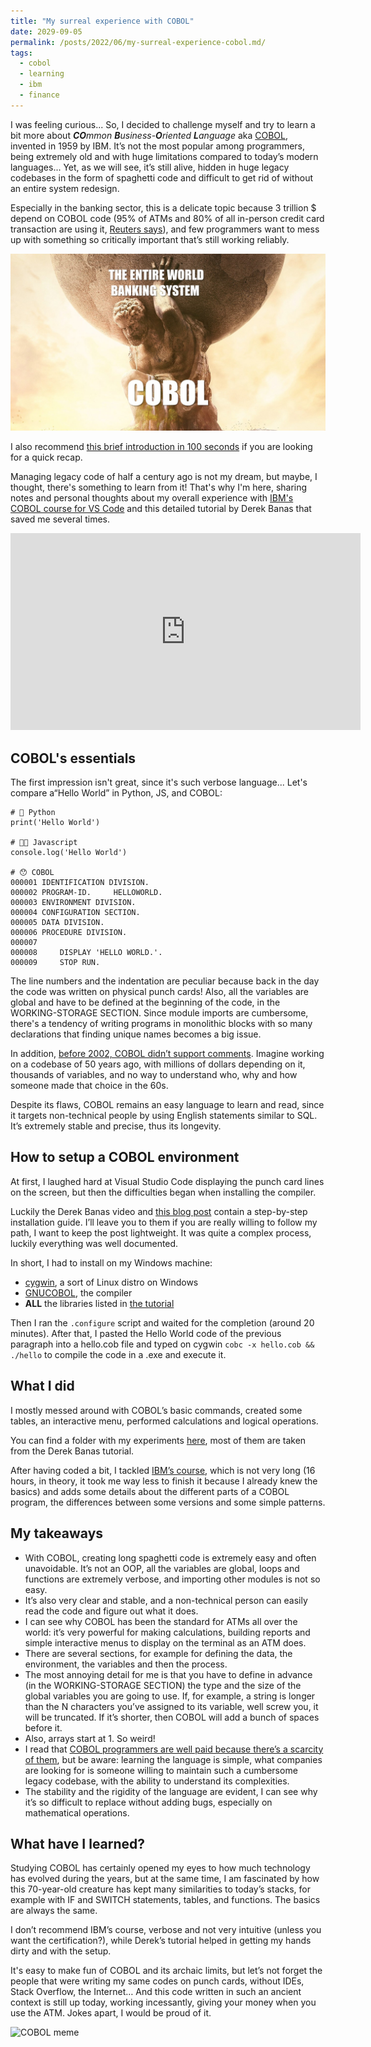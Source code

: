 ```yaml
---
title: "My surreal experience with COBOL"
date: 2029-09-05
permalink: /posts/2022/06/my-surreal-experience-cobol.md/
tags:
  - cobol
  - learning
  - ibm
  - finance
---
```


I was feeling curious... So, I decided to challenge myself and try to learn a bit more about ***CO**mmon **B**usiness-**O**riented **L**anguage* aka [COBOL](https://en.wikipedia.org/wiki/COBOL), invented in 1959 by IBM. It’s not the most popular among programmers, being extremely old and with huge limitations compared to today’s modern languages... Yet, as we will see, it’s still alive, hidden in huge legacy codebases in the form of spaghetti code and difficult to get rid of without  an entire system redesign. 

Especially in the banking sector, this is a delicate topic because 3 trillion $ depend on COBOL code (95% of ATMs and 80% of all in-person credit card transaction are using it, [Reuters says](http://fingfx.thomsonreuters.com/gfx/rngs/USA-BANKS-COBOL/010040KH18J/)), and few programmers want to mess up with something so critically important that’s still working reliably. 

![COBOL meme](https://raw.githubusercontent.com/mutt0-ds/mutt0-ds.github.io/master/images/meme_cobol.jpg)

I also recommend [this brief introduction in 100 seconds](https://www.youtube.com/watch?v=7d7-etf-wNI) if you are looking for a quick recap.

Managing legacy code of half a century ago is not my dream, but maybe, I thought, there's something to learn from it! That's why I'm here, sharing notes and personal thoughts about my overall experience with [IBM's COBOL course for VS Code](https://www.ibm.com/blogs/ibm-training/free-course-announcing-learning-cobol-programming-with-vscode/) and this detailed tutorial by Derek Banas that saved me several times.

<iframe width="560" height="315" src="https://www.youtube.com/embed/TBs7HXI76yU" title="YouTube video player" frameborder="0" allow="accelerometer; autoplay; clipboard-write; encrypted-media; gyroscope; picture-in-picture" allowfullscreen></iframe>

## COBOL's essentials
The first impression isn't great, since it's such verbose language... Let's compare a“Hello World” in Python, JS, and COBOL:

```cobol
# 🐍 Python
print('Hello World')

# 👩‍💻 Javascript
console.log('Hello World')

# 😯 COBOL
000001 IDENTIFICATION DIVISION.
000002 PROGRAM-ID.     HELLOWORLD.
000003 ENVIRONMENT DIVISION.
000004 CONFIGURATION SECTION.
000005 DATA DIVISION.
000006 PROCEDURE DIVISION.
000007
000008     DISPLAY 'HELLO WORLD.'.
000009     STOP RUN.
```

The line numbers and the indentation are peculiar because back in the day the code was written on physical punch cards!
Also, all the variables are global and have to be defined at the beginning of the code, in the WORKING-STORAGE SECTION. Since module imports are cumbersome, there's a tendency of writing programs in monolithic blocks with so many declarations that finding unique names becomes a big issue.

In addition, [before 2002, COBOL didn’t support comments](https://stackoverflow.com/a/17616222). Imagine working on a codebase of 50 years ago, with millions of dollars depending on it, thousands of variables, and no way to understand who, why and how someone made that choice in the 60s.

Despite its flaws, COBOL remains an easy language to learn and read, since it targets non-technical people by using English statements similar to SQL. It’s extremely stable and precise, thus its longevity. 

## How to setup a COBOL environment
At first, I laughed hard at Visual Studio Code displaying the punch card lines on the screen, but then the difficulties began when installing the compiler.

Luckily the Derek Banas video and [this blog post](https://www.it-cooking.com/projects/how-to-install-gnucobol-for-cygwin/) contain a step-by-step installation guide. I’ll leave you to them if you are really willing to follow my path, I want to keep the post lightweight. It was quite a complex process, luckily everything was well documented.

In short, I had to install on my Windows machine:
- [cygwin](https://www.cygwin.com/), a sort of Linux distro on Windows
- [GNUCOBOL](https://gnucobol.sourceforge.io/), the compiler
- **ALL** the libraries listed in [the tutorial](https://www.it-cooking.com/projects/how-to-install-gnucobol-for-cygwin/)

Then I ran the `.configure` script and waited for the completion (around 20 minutes). After that, I pasted the Hello World code of the previous paragraph into a hello.cob file and typed on cygwin `cobc -x hello.cob && ./hello` to compile the code in a .exe and execute it.

## What I did
I mostly messed around with COBOL’s basic commands, created some tables, an interactive menu, performed calculations and logical operations. 

You can find a folder with my experiments [here](https://github.com/mutt0-ds/cobol-experiments), most of them are taken from the Derek Banas tutorial. 

After having coded a bit, I tackled [IBM’s course](https://www.ibm.com/blogs/ibm-training/free-course-announcing-learning-cobol-programming-with-vscode/), which is not very long (16 hours, in theory, it took me way less to finish it because I already knew the basics) and adds some details about the different parts of a COBOL program, the differences between some versions and some simple patterns. 

## My takeaways
- With COBOL, creating long spaghetti code is extremely easy and often unavoidable. It’s not an OOP, all the variables are global, loops and functions are extremely verbose, and importing other modules is not so easy.
- It’s also very clear and stable, and a non-technical person can easily read the code and figure out what it does.
- I can see why COBOL has been the standard for ATMs all over the world: it’s very powerful for making calculations, building reports and simple interactive menus to display on the terminal as an ATM does. 
- There are several sections, for example for defining the data, the environment, the variables and then the process.
- The most annoying detail for me is that you have to define in advance (in the WORKING-STORAGE SECTION) the type and the size of the global variables you are going to use. If, for example, a string is longer than the N characters you’ve assigned to its variable, well screw you, it will be truncated. If it’s shorter, then COBOL will add a bunch of spaces before it.
- Also, arrays start at 1. So weird!
- I read that [COBOL programmers are well paid because there’s a scarcity of them](https://www.hackerrank.com/blog/the-inevitable-return-of-cobol/), but be aware: learning the language is simple, what companies are looking for is someone willing to maintain such a cumbersome legacy codebase, with the ability to understand its complexities.
- The stability and the rigidity of the language are evident, I can see why it’s so difficult to replace without adding bugs, especially on mathematical operations.

## What have I learned?
Studying COBOL has certainly opened my eyes to how much technology has evolved during the years, but at the same time, I am fascinated by how this 70-year-old creature has kept many similarities to today’s stacks, for example with IF and SWITCH statements, tables, and functions. The basics are always the same. 

I don’t recommend IBM’s course, verbose and not very intuitive (unless you want the certification?), while Derek’s tutorial helped in getting my hands dirty and with the setup.

<div data-iframe-width="150" data-iframe-height="270" data-share-badge-id="da4bf742-fdaa-468b-a916-8b365ca37121" data-share-badge-host="https://www.credly.com"></div><script type="text/javascript" async src="//cdn.credly.com/assets/utilities/embed.js"></script>

It's easy to make fun of COBOL and its archaic limits, but let’s not forget the people that were writing my same codes on punch cards, without IDEs, Stack Overflow, the Internet… And this code written in such an ancient context is still up today, working incessantly, giving your money when you use the ATM. Jokes apart, I would be proud of it.

![COBOL meme](https://i.imgflip.com/43g61a.jpg)
